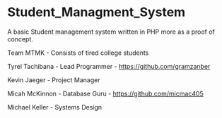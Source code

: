 # Student_Managment_System
A basic Student management system written in PHP more as a proof of concept.

Team MTMK - Consists of tired college students

Tyrel Tachibana - Lead Programmer - https://github.com/gramzanber

Kevin Jaeger - Project Manager 

Micah McKinnon - Database Guru - https://github.com/micmac405

Michael Keller - Systems Design 
